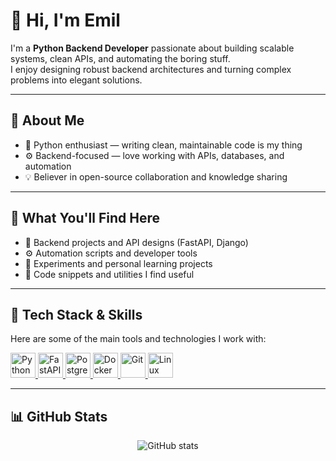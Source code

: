 # 👋 Hi, I'm Emil

I'm a **Python Backend Developer** passionate about building scalable systems, clean APIs, and automating the boring stuff.  
I enjoy designing robust backend architectures and turning complex problems into elegant solutions.

---

## 🚀 About Me

- 🐍 Python enthusiast — writing clean, maintainable code is my thing  
- ⚙️ Backend-focused — love working with APIs, databases, and automation  
- 💡 Believer in open-source collaboration and knowledge sharing

---

## 📁 What You'll Find Here

- 🧩 Backend projects and API designs (FastAPI, Django)
- ⚙️ Automation scripts and developer tools
- 🧪 Experiments and personal learning projects
- 💬 Code snippets and utilities I find useful

---

## 🧰 Tech Stack & Skills

Here are some of the main tools and technologies I work with:

<p align="left">
  <a href="https://www.python.org/" target="_blank" rel="noreferrer">
    <img src="https://cdn.jsdelivr.net/gh/devicons/devicon/icons/python/python-original.svg" alt="Python" width="40" height="40"/>
  </a>
  <a href="https://fastapi.tiangolo.com/" target="_blank" rel="noreferrer">
    <img src="https://cdn.jsdelivr.net/gh/devicons/devicon/icons/fastapi/fastapi-original.svg" alt="FastAPI" width="40" height="40"/>
  </a>
  <a href="https://www.postgresql.org/" target="_blank" rel="noreferrer">
    <img src="https://cdn.jsdelivr.net/gh/devicons/devicon/icons/postgresql/postgresql-original.svg" alt="PostgreSQL" width="40" height="40"/>
  </a>
  <a href="https://www.docker.com/" target="_blank" rel="noreferrer">
    <img src="https://cdn.jsdelivr.net/gh/devicons/devicon/icons/docker/docker-original.svg" alt="Docker" width="40" height="40"/>
  </a>
  <a href="https://git-scm.com/" target="_blank" rel="noreferrer">
    <img src="https://cdn.jsdelivr.net/gh/devicons/devicon/icons/git/git-original.svg" alt="Git" width="40" height="40"/>
  </a>
  <a href="https://www.linux.org/" target="_blank" rel="noreferrer">
    <img src="https://cdn.jsdelivr.net/gh/devicons/devicon/icons/linux/linux-original.svg" alt="Linux" width="40" height="40"/>
  </a>
</p>

---

## 📊 GitHub Stats

<p align="center">
  <img src="https://github-readme-stats.vercel.app/api?username=EmilioAugust&show_icons=true&theme=tokyonight" alt="GitHub stats" />
</p>
